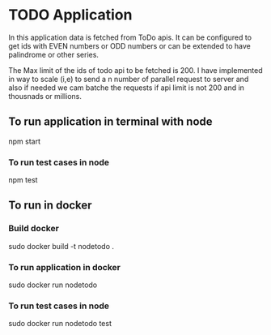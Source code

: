 # TODO Application 

In this application data is fetched from ToDo apis. It can be configured to get ids with EVEN numbers or ODD numbers or can be extended to have palindrome or other series.

The Max limit of the ids of todo api to be fetched is 200. I have implemented in way to scale (i,e) to send a n number of parallel request to server and also  if needed we cam batche the requests if api limit is not 200 and in thousnads or millions.

## To run application in terminal with node
 npm start
### To run test cases in node

 npm test

## To run in docker
### Build docker
 sudo docker build -t nodetodo .
### To run application in docker
 sudo docker run nodetodo
### To run test cases in node
 sudo docker run nodetodo test